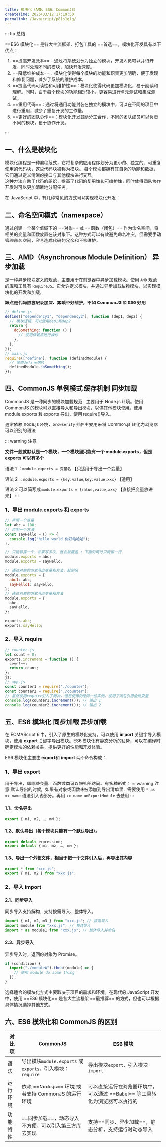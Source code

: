 ```yaml
---
title: 模块化（AMD、ES6、CommonJS）
createTime: 2025/03/12 17:19:50
permalink: /Javascript/p81s1g1g/
---
```


::: tip 总结

==ES6 模块化== 是各大主流框架、打包工具的 ==首选==，模块化开发具有以下优点：

1.  ==提高开发效率==：通过将系统划分为独立的模块，开发人员可以并行开发，同时处理不同的模块，加快开发速度。
2.  ==降低维护成本==：模块化使得每个模块的功能和职责更加明确，便于发现和修复问题，减少了系统的维护成本。
3.  ==提高代码可读性和可维护性==：模块化使得代码更加模块化，易于阅读和理解。同时，由于每个模块的功能相对较小，更容易进行单元测试和集成测试。
4.  ==重用代码==：通过将通用功能封装在独立的模块中，可以在不同的项目中进行重用，减少了重复开发的工作量。
5.  ==更好的团队协作==：模块化开发鼓励分工合作，不同的团队成员可以负责不同的模块，便于协作开发。

:::

## **一、什么是模块化**

模块化编程是一种编程范式，它将复杂的应用程序划分为更小的、独立的、可重复使用的代码块，这些代码块被称为模块。
每个模块都拥有其自身的功能和数据，它们通过定义清晰的接口与其他模块进行交互。  
这种方法有助于代码的组织，提高了代码的复用性和可维护性，同时使得团队协作开发时可以更加清晰地分配任务。

在 JavaScript 中，有几种常见的方式可以实现模块化开发：

## **二、命名空间模式（namespace）**

通过创建一个某个值域下的 ==对象== 或 ==函数（闭包）== 作为命名空间，将相关的变量和函数放置在该对象下。这种方式可以有效避免命名冲突，但需要手动管理命名空间，容易造成代码的冗余和不易维护。

## **三、AMD（Asynchronous Module Definition）** <Badge>异步加载</Badge>

是一种异步模块定义的规范，主要用于在浏览器中异步加载模块。使用 `AMD` 规范的库和工具有 `RequireJS`。它允许定义模块，并通过异步加载依赖模块，以实现模块化的开发和加载。

**缺点是代码嵌套层级加深、繁琐不好维护，不如 CommonJS 和 ES6 好用**

```js
// define.js
define(["dependency1", "dependency2"], function (dep1, dep2) {
  // 模块逻辑，可以使用dep1和dep2
  return {
    doSomething: function () {
      // 使用依赖项进行操作
    },
  };
});
// main.js
require(["define"], function (definedModule) {
  // 使用define模块
  definedModule.doSomething();
});
```

## **四、CommonJS** <Badge>单例模式</Badge> <Badge>缓存机制</Badge> <Badge>同步加载</Badge>

CommonJS 是一种同步的模块加载规范，主要用于 Node.js 环境。使用 CommonJS 的模块可以直接导入和导出模块，以供其他模块使用。使用 module.exports 和 exports 导出，使用 require()导入。

通常依赖 node.js 环境，`browserify` 插件主要用来将 Common.js 转化为浏览器可以识别的语法

::: warning 注意

**文件一般就默认是一个模块，一个模块里只能有一个 module.exports，但是 exports 可以有多个**

语法 1 ：`module.exports = 变量名` 【只适用于导出一个变量】

语法 2 ：`module.exports = {key:value,key:value,xxx}` 【通用】

语法 2 可以简写成 `module.exports = {value,value,xxx}` 【直接把变量放进来】
:::

### **1、导出 module.exports 和 exports**

```js :collapsed-lines
// 声明一个变量
let abc = 100;
// 声明一个方法
const sayHello = () => {
  console.log("hello world 你好哈哈哈");
};

// 只能暴露一个，如果写多次，就会被覆盖 : 下面的两行只能留一行
module.exports = abc;
module.exports = sayHello;

// 通过对象的方式导出变量和方法，起别名
module.exports = {
  abc1: abc,
  sayHello1: sayHello,
};
// 通过对象的方式导出变量和方法
module.exports = {
  abc,
  sayHello,
};

exports.abc;
exports.sayHello;
```

### **2、导入 require**

```js
// counter.js
let count = 0;
exports.increment = function () {
  count++;
  return count;
};
js;
// app.js
const counter1 = require("./counter");
const counter2 = require("./counter");
// 虽然使用require引入了两次，但是使用的是同一份实例，使用了闭包引用全局变量
console.log(counter1.increment()); // 输出 1
console.log(counter2.increment()); // 输出 2
```

## **五、ES6 模块化** <Badge>同步加载</Badge> <Badge>异步加载</Badge>

在 ECMAScript 6 中，引入了原生的模块化支持。可以使用 **import** 关键字导入模块，使用 **export** 关键字导出模块。ES6 模块化有静态分析的优势，可以在编译时确定模块的依赖关系，提供更好的性能和开发体验。

ES6 模块化主要由 **export**和 **import** 两个命令构成：

### **1、导出 export**

用于导出，即哪些变量、函数或类可以被外部访问。有多种形式：
::: warning 注意
默认导出的时候，如果有对象或函数未被添加到导出清单里，需要使用 `* as xx_name` 语法引入该部分。再用 `xx_name.unExportModule` 去使用
:::

#### 1.1、命名导出

```js
export { m1, m2, …, mN };
```

#### 1.2、默认导出（每个模块只能有一个默认导出）。

```js
export default expression;
export default { m1, m2, …, mN };
```

#### 1.3、导出一个外部文件，相当于把一个文件引入后，再导出其内容

```js
export * from "xxx.js";
export { m1, m2 } from "xxx.js";
```

### **2、导入 import**

#### 2.1、同步导入

同步导入支持解构，支持按需导入、整体导入。

```js
import { m1, m2, m3 } from "xxx.js"; // 按需导入
import module from "xxx.js"; // 整体导入
import * as module1 from "xxx.js"; // 整体导入并命名
```

#### 2.3、异步导入

异步导入时，返回的对象为 Promise。

```js
if (condition) {
  import("./moduleA").then((module) => {
    // 使用 module do some thing
  });
}
```

选择适合的模块化方式主要取决于项目的需求和环境。在现代的 JavaScript 开发中，使用 ==ES6 模块化== 是各大主流框架 ==最推荐== 的方式，但也可以根据具体情况选择其他方式。

## **六、ES6 模块化和 CommonJS 的区别**

| 对比项   | CommonJS                                                    | ES6 模块                                                                    |
| -------- | ----------------------------------------------------------- | --------------------------------------------------------------------------- |
| 语法     | 导出模块`module.exports` 或 `exports`，引入模块： `require` | 导出模块`export`，引入模块`import`                                          |
| 运行环境 | 依赖 ==Node.js== 环境 或者支持 CommonJS 的运行环境          | 可以直接运行在浏览器环境中，可以通过 ==Babel== 等工具转化为浏览器可以执行的 |
| 功能特性 | ==同步加载==，动态导入不方便，可以引入第三方库去实现        | 支持==同步、异步加载==，静态分析，支持运行时动态导入                        |
